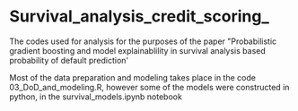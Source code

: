 # Survival_analysis_credit_scoring_
The codes used for analysis for the purposes of the paper "Probabilistic gradient boosting and model explainablility in survival analysis based probability of default prediction'

Most of the data preparation and modeling takes place in the code 03_DoD_and_modeling.R, however some of the models were constructed in python, in the survival_models.ipynb notebook
